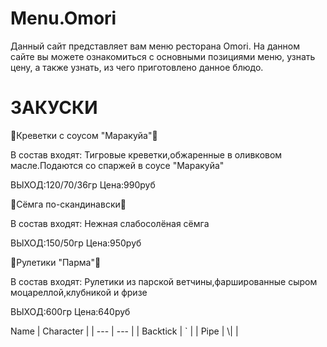 # Menu.Omori
Данный сайт представляет вам меню ресторана Omori. На данном сайте вы можете ознакомиться с основными позициями меню, узнать цену, а также узнать, из чего приготовлено данное блюдо.
<h1>ЗАКУСКИ</h1>
<p>🍤Креветки с соусом "Маракуйа"🍤</p>
В состав входят: Тигровые креветки,обжаренные в оливковом масле.Подаются со спаржей в соусе "Маракуйа"
<p>ВЫХОД:120/70/36гр                          Цена:990руб</p>
<p>🦪Сёмга по-скандинавски🦪</p>
В состав входят: Нежная слабосолёная сёмга
<p>ВЫХОД:150/50гр                          Цена:950руб</p>
<p>🍠Рулетики "Парма"🍠</p>
В состав входят: Рулетики из парской ветчины,фаршированные сыром моцареллой,клубникой и фризе
<p>ВЫХОД:600гр                          Цена:640руб</p>
 Name     | Character |
| ---      | ---       |
| Backtick | `         |
| Pipe     | \|        |
